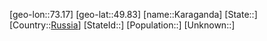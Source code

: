 ﻿---
location: [49.83,73.17]
type: City
tags:
- geo/City


SpocWebEntityId: 31303
isDeleted: false
confidential: public

---
[geo-lon::73.17]
[geo-lat::49.83]
[name::Karaganda]
[State::]
[Country::[Russia](geo/Continent/Europe/Russia.md)]
[StateId::]
[Population::]
[Unknown::]

